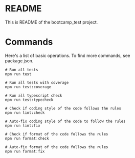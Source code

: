# README

This is README of the bootcamp_test project.

# Commands

Here's a list of basic operations.
To find more commands, see package.json.

```shell
# Run all tests
npm run test

# Run all tests with coverage
npm run test:coverage

# Run all typescript check
npm run test:typecheck

# Check if coding style of the code follows the rules
npm run lint:check

# Auto-fix coding style of the code to follow the rules
npm run lint:fix

# Check if format of the code follows the rules
npm run format:check

# Auto-fix format of the code follows the rules
npm run format:fix
```
